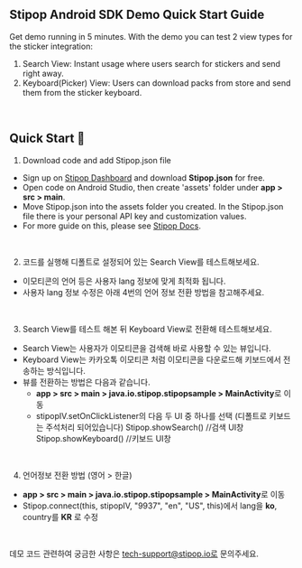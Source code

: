 ## Stipop Android SDK Demo Quick Start Guide

Get demo running in 5 minutes.
With the demo you can test 2 view types for the sticker integration:
  1. Search View: Instant usage where users search for stickers and send right away.
  2. Keyboard(Picker) View: Users can download packs from store and send them from the sticker keyboard.
<br/>

## Quick Start :rocket:  

1. Download code and add Stipop.json file
  - Sign up on <a href="https://dashboard.stipop.io/" target="_blank">Stipop Dashboard</a> and download **Stipop.json** for free.
  - Open code on Android Studio, then create 'assets' folder under **app > src > main**.
  - Move Stipop.json into the assets folder you created. In the Stipop.json file there is your personal API key and customization values.
  - For more guide on this, please see <a href="https://docs.stipop.io/en/sdk/android/get-started/quick-start/" target="_blank">Stipop Docs</a>.
<br/>

2. 코드를 실행해 디폴트로 설정되어 있는 Search View를 테스트해보세요.
  - 이모티콘의 언어 등은 사용자 lang 정보에 맞게 최적화 됩니다.
  - 사용자 lang 정보 수정은 아래 4번의 언어 정보 전환 방법을 참고해주세요.
<br/>

3. Search View를 테스트 해본 뒤 Keyboard View로 전환해 테스트해보세요.
  - Search View는 사용자가 이모티콘을 검색해 바로 사용할 수 있는 뷰입니다.
  - Keyboard View는 카카오톡 이모티콘 처럼 이모티콘을 다운로드해 키보드에서 전송하는 방식입니다.
  - 뷰를 전환하는 방법은 다음과 같습니다.
     - **app > src > main > java.io.stipop.stipopsample > MainActivity**로 이동
     - stipopIV.setOnClickListener의 다음 두 UI 중 하나를 선택 (디폴트로 키보드는 주석처리 되어있습니다)
          Stipop.showSearch()      //검색 UI창
          Stipop.showKeyboard()    //키보드 UI창
<br/>

4. 언어정보 전환 방법 (영어 > 한글)
  - **app > src > main > java.io.stipop.stipopsample > MainActivity**로 이동
  - Stipop.connect(this, stipopIV, "9937", "en", "US", this)에서 lang을 **ko**, country를 **KR** 로 수정
<br/>



데모 코드 관련하여 궁금한 사항은 tech-support@stipop.io로 문의주세요.
